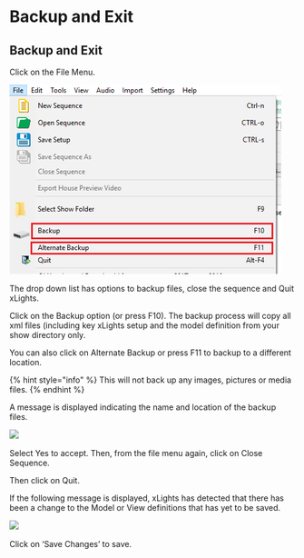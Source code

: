 # Backup and Exit

## Backup and Exit

Click on the File Menu.

![](<../../.gitbook/assets/image (630).png>)

The drop down list has options to backup files, close the sequence and Quit xLights.

Click on the Backup option (or press F10). The backup process will copy all xml files (including key xLights setup and the model definition from your show directory only.

You can also click on Alternate Backup or press F11 to backup to a different location.

{% hint style="info" %}
This will not back up any images, pictures or media files.
{% endhint %}

A message is displayed indicating the name and location of the backup files.

![](../../.gitbook/assets/base64114bea2328539ba3.png)

Select Yes to accept. Then, from the file menu again, click on Close Sequence.

Then click on Quit.

If the following message is displayed, xLights has detected that there has been a change to the Model or View definitions that has yet to be saved.

![](../../.gitbook/assets/base6467fd721a0490a796.png)

Click on ‘Save Changes’ to save.
